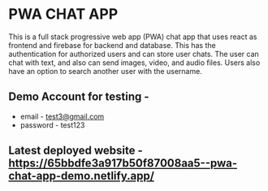 # PWA CHAT APP

This is a full stack progressive web app (PWA) chat app that uses react as frontend and firebase for backend and database. This has the authentication for authorized users and can store user chats. The user can chat with text, and also can send images, video, and audio files. Users also have an option to search another user with the username.

## Demo Account for testing - 
- email - test3@gmail.com
- password - test123


## Latest deployed website - https://65bbdfe3a917b50f87008aa5--pwa-chat-app-demo.netlify.app/
